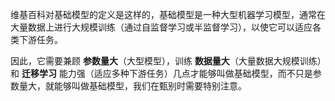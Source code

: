维基百科对基础模型的定义是这样的，基础模型是一种大型机器学习模型，通常在大量数据上进行大规模训练（通过自监督学习或半监督学习），以使它可以适应各类下游任务。

因此，它需要兼顾 **参数量大**（大型模型），训练 **数据量大**（大量数据大规模训练）和 **迁移学习** 能力强（适应多种下游任务）几点才能够叫做基础模型，而不只是参数量大，就能够叫做基础模型，我们在甄别时需要特别注意。 